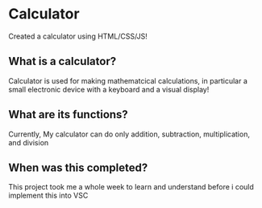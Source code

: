 # Calculator
Created a calculator using HTML/CSS/JS!

## What is a calculator?
Calculator is used for making mathematcical calculations, in particular a small electronic device with a keyboard and a visual display!

## What are its functions?
Currently, My calculator can do only addition, subtraction, multiplication, and division

## When was this completed?
This project took me a whole week to learn and understand before i could implement this into VSC